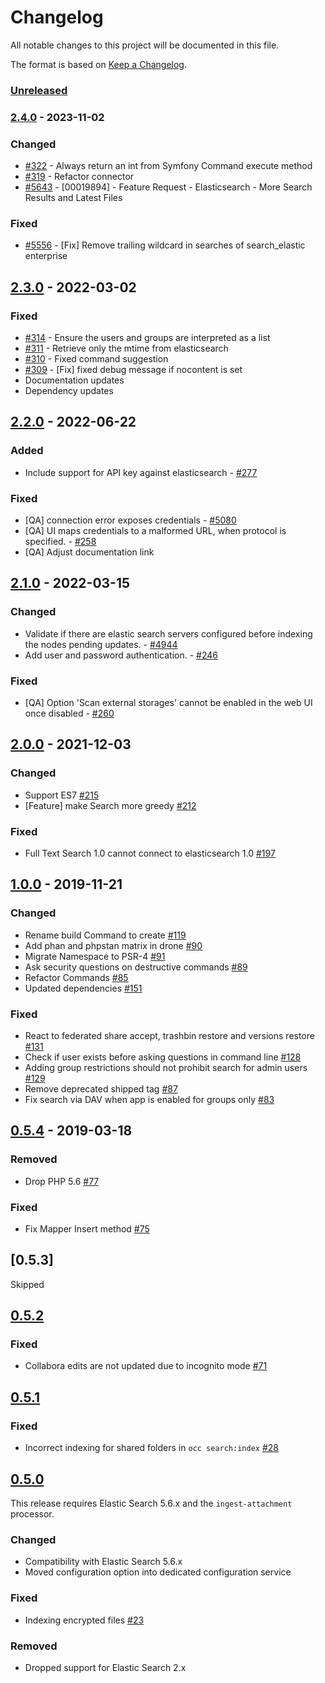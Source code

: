 # Changelog

All notable changes to this project will be documented in this file.

The format is based on [Keep a Changelog](http://keepachangelog.com/en/1.0.0/).

### [Unreleased] 


### [2.4.0] - 2023-11-02

### Changed

* [#322](https://github.com/owncloud/search_elastic/pull/322) - Always return an int from Symfony Command execute method
* [#319](https://github.com/owncloud/search_elastic/pull/319) - Refactor connector
* [#5643](https://github.com/owncloud/enterprise/issues/5643) - [00019894] - Feature Request - Elasticsearch - More Search Results and Latest Files

### Fixed

* [#5556](https://github.com/owncloud/enterprise/issues/5556) - [Fix] Remove trailing wildcard in searches of search_elastic enterprise

## [2.3.0] - 2022-03-02

### Fixed

* [#314](https://github.com/owncloud/search_elastic/pull/314) - Ensure the users and groups are interpreted as a list
* [#311](https://github.com/owncloud/search_elastic/pull/311) - Retrieve only the mtime from elasticsearch
* [#310](https://github.com/owncloud/search_elastic/pull/310) - Fixed command suggestion
* [#309](https://github.com/owncloud/search_elastic/pull/309) - [Fix] fixed debug message if nocontent is set
* Documentation updates
* Dependency updates


## [2.2.0] - 2022-06-22

### Added

* Include support for API key against elasticsearch - [#277](https://github.com/owncloud/search_elastic/issues/277)

### Fixed

* [QA] connection error exposes credentials - [#5080](https://github.com/owncloud/enterprise/issues/5080)
* [QA] UI maps credentials to a malformed URL, when protocol is specified. - [#258](https://github.com/owncloud/search_elastic/issues/258)
* [QA] Adjust documentation link


## [2.1.0] - 2022-03-15

### Changed

- Validate if there are elastic search servers configured before indexing the nodes pending updates. - [#4944](https://github.com/owncloud/enterprise/issues/4944)
- Add user and password authentication. - [#246](https://github.com/owncloud/search_elastic/issues/246)

### Fixed

- [QA] Option 'Scan external storages' cannot be enabled in the web UI once disabled - [#260](https://github.com/owncloud/search_elastic/issues/246)


## [2.0.0] - 2021-12-03

### Changed
- Support ES7 [#215](https://github.com/owncloud/search_elastic/pull/215)
- [Feature] make Search more greedy [#212](https://github.com/owncloud/search_elastic/pull/212)

### Fixed
- Full Text Search 1.0 cannot connect to elasticsearch 1.0 [#197](https://github.com/owncloud/search_elastic/pull/197)


## [1.0.0] - 2019-11-21

### Changed
- Rename build Command to create [#119](https://github.com/owncloud/search_elastic/pull/119)
- Add phan and phpstan matrix in drone [#90](https://github.com/owncloud/search_elastic/pull/90)
- Migrate Namespace to PSR-4 [#91](https://github.com/owncloud/search_elastic/pull/91)
- Ask security questions on destructive commands [#89](https://github.com/owncloud/search_elastic/pull/89)
- Refactor Commands [#85](https://github.com/owncloud/search_elastic/pull/85)
- Updated dependencies [#151](https://github.com/owncloud/search_elastic/pull/151)

### Fixed
- React to federated share accept, trashbin restore and versions restore [#131](https://github.com/owncloud/search_elastic/pull/131)
- Check if user exists before asking questions in command line [#128](https://github.com/owncloud/search_elastic/pull/128)
- Adding group restrictions should not prohibit search for admin users [#129](https://github.com/owncloud/search_elastic/pull/129)
- Remove deprecated shipped tag [#87](https://github.com/owncloud/search_elastic/pull/87)
- Fix search via DAV when app is enabled for groups only [#83](https://github.com/owncloud/search_elastic/pull/83)

## [0.5.4] - 2019-03-18

### Removed
- Drop PHP 5.6 [#77](https://github.com/owncloud/search_elastic/pull/77)

### Fixed

- Fix Mapper Insert method [#75](https://github.com/owncloud/search_elastic/pull/75)

## [0.5.3]
Skipped

## [0.5.2]

### Fixed
- Collabora edits are not updated due to incognito mode [#71](https://github.com/owncloud/search_elastic/pull/71)

## [0.5.1]

### Fixed
- Incorrect indexing for shared folders in `occ search:index` [#28](https://github.com/owncloud/search_elastic/pull/28)

## [0.5.0]
This release requires Elastic Search 5.6.x and the `ingest-attachment` processor.

### Changed
- Compatibility with Elastic Search 5.6.x 
- Moved configuration option into dedicated configuration service

### Fixed
- Indexing encrypted files [#23](https://github.com/owncloud/search_elastic/pull/23)

### Removed
- Dropped support for Elastic Search 2.x

[Unreleased]: https://github.com/owncloud/search_elastic/compare/v2.3.0...master
[2.4.0]: https://github.com/owncloud/search_elastic/compare/v2.3.0...v2.4.0
[2.3.0]: https://github.com/owncloud/search_elastic/compare/v2.2.0...v2.3.0
[2.2.0]: https://github.com/owncloud/search_elastic/compare/v2.1.0...v2.2.0
[2.1.0]: https://github.com/owncloud/search_elastic/compare/v2.0.0...v2.1.0
[2.0.0]: https://github.com/owncloud/search_elastic/compare/v1.0.0...v2.0.0
[1.0.0]: https://github.com/owncloud/search_elastic/compare/v0.5.4...v1.0.0
[0.5.4]: https://github.com/owncloud/search_elastic/compare/v0.5.2...v0.5.4
[0.5.2]: https://github.com/owncloud/search_elastic/compare/v0.5.1...v0.5.2
[0.5.1]: https://github.com/owncloud/search_elastic/compare/v0.5.0...v0.5.1
[0.5.0]: https://github.com/owncloud/search_elastic/compare/d1e94c0c7727b0eb73f62331eb52322ff8103824...v0.5.0
